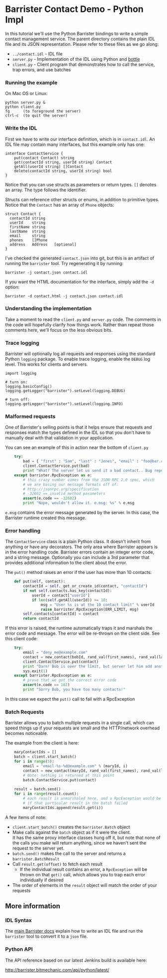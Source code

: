 # Barrister Contact Demo - Python Impl

In this tutorial we'll use the Python Barrister bindings to write a simple contact management service.
The parent directory contains the plain IDL file and its JSON representation.
Please refer to these files as we go along:

* `../contact.idl` - IDL file
* `server.py` - Implementation of the IDL using Python and [bottle](http://bottlepy.org/)
* `client.py` - Client program that demonstrates how to call the service, trap errors, and 
  use batches

### Running the example

On Mac OS or Linux:

    python server.py &
    python client.py
    fg      (to foreground the server)
    ctrl-c  (to quit the server)
    
### Write the IDL

First we have to write our interface definition, which is in `contact.idl`.  An IDL file may contain
many interfaces, but this example only has one:

    interface ContactService {
        put(contact Contact) string
        get(contactId string, userId string) Contact
        getAll(userId string) []Contact
        delete(contactId string, userId string) bool
    }

Notice that you can use structs as parameters or return types.  `[]` denotes an array.  The type 
follows the identifier.

Structs can reference other structs or enums, in addition to primitive types.  Notice that the `Contact`
has an array of `Phone` objects:

    struct Contact {
      contactId string
      userId    string
      firstName string
      lastName  string
      email     string
      phones    []Phone
      address   Address   [optional]
    }    

I've checked the generated `contact.json` into git, but this is an artifact of running the `barrister`
tool.  Try regenerating it by running:

    barrister -j contact.json contact.idl
    
If you want the HTML documentation for the interface, simply add the `-d` option:

    barrister -d contact.html -j contact.json contact.idl

### Understanding the implementation

Take a moment to read the `client.py` and `server.py` code.  The comments in the code
will hopefully clarify how things work.  Rather than repeat those comments here, we'll focus on the 
less obvious bits.

### Trace logging

Barrister will optionally log all requests and responses using the standard Python `logging` 
package.  To enable trace logging, enable the `DEBUG` log level.  This works for clients and
servers.

    import logging
    
    # turn on:
    logging.basicConfig()
    logging.getLogger("barrister").setLevel(logging.DEBUG)
    
    # turn off:
    logging.getLogger("barrister").setLevel(logging.INFO)

### Malformed requests

One of Barrister's selling points is that it helps ensure that requests and responses match the types
defined in the IDL so that you don't have to manually deal with that validation in your application.

You can see an example of this in action near the bottom of `client.py`

```python
    try:
        bad = { "first" : "Sam", "last" : "Jones", "email" : "foo@bar.com" }
        client.ContactService.put(bad)
        print "What? The server let us send it a bad contact.. Bug report!"
    except barrister.RpcException as e:
        # this crazy number comes from the JSON-RPC 2.0 spec, which 
        # we are basing our message formats off of:
        # http://jsonrpc.org/specification
        # -32602 == invalid method parameters
        assert(e.code == -32602)
        print "Nope, wouldn't allow it. e.msg: %s" % e.msg
```

`e.msg` contains the error message generated by the server.  In this case, the Barrister runtime created
this message.

### Error handling

The `ContactService` class is a plain Python class.  It doesn't inherit from anything or have any 
decorators.  The only area where Barrister appears is in the error handling code.  Barrister errors 
contain an integer error code, and a string message.  Optionally you can include a 3rd parameter that 
provides additional information to the client about the error.  

The `put()` method raises an error if the user has more than 10 contacts:

```python
    def put(self, contact):
        contactId = self._get_or_create_id(contact, "contactId")
        if not self.contacts.has_key(contactId):
            userId = contact["userId"]
            if len(self.getAll(userId)) >= 10:
                msg = "User %s is at the 10 contact limit" % userId
                raise barrister.RpcException(ERR_LIMIT, msg)
        self.contacts[contactId] = contact
        return contactId
```

If this error is raised, the runtime automatically traps it and marshals the error code and message.
The error will be re-thrown on the client side.  See this client code:

```python
    try:
        email = "deny_me@example.com"
        contact = new_contact(bobId, rand_val(first_names), rand_val(last_names), email)
        client.ContactService.put(contact)
        print "Darn! Bob is over the limit, but server let him add another anyway!"
        sys.exit(1)
    except barrister.RpcException as e:
        # prove that we got the correct error code
        assert(e.code == 102)
        print "Sorry Bob, you have too many contacts!"
```

In this case we expect the `put()` call to fail with a RpcException

### Batch Requests

Barrister allows you to batch multiple requests in a single call, which can speed things up if your
requests are small and the HTTP/network overhead becomes noticeable.

The example from the client is here:

```python
    maryContactIds = []
    batch = client.start_batch()
    for i in range(5):
        email = "email-%s-%d@example.com" % (maryId, i)
        contact = new_contact(maryId, rand_val(first_names), rand_val(last_names), email)
        # Note: nothing is returned at this point
        batch.ContactService.put(contact)
    
    result = batch.send()
    for i in range(result.count):
        # each result is unmarshaled here, and a RpcException would be thrown
        # if that particular result in the batch failed
        maryContactIds.append(result.get(i))
```

A few items of note:

* `client.start_batch()` creates the `barrister.Batch` object
* Make calls against the `batch` object as if it were the client.  
  It has the same proxy interface classes hung off it, but note that none of the calls you make 
  will return anything, since we haven't sent the request to the server yet.
* `batch.send()` makes the call to the server and returns a `barrister.BatchResult`
* Call `result.get(offset)` to fetch each result
  * If the individual result contains an error, a `RpcException` will be thrown on that `get()` call,
    which allows you to trap each error individually if desired
* The order of elements in the `result` object will match the order of your requests

## More information

### IDL Syntax

The [main Barrister docs](http://barrister.bitmechanic.com/docs.html) explain how to write an IDL file and
run the `barrister` tool to convert it to a `json` file.

### Python API

The API reference based on our latest Jenkins build is available here:

http://barrister.bitmechanic.com/api/python/latest/
